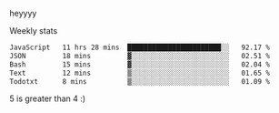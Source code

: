 heyyyy

Weekly stats
<!--START_SECTION:waka-->

```txt
JavaScript   11 hrs 28 mins  ███████████████████████░░   92.17 %
JSON         18 mins         ▓░░░░░░░░░░░░░░░░░░░░░░░░   02.51 %
Bash         15 mins         ▓░░░░░░░░░░░░░░░░░░░░░░░░   02.04 %
Text         12 mins         ▒░░░░░░░░░░░░░░░░░░░░░░░░   01.65 %
Todotxt      8 mins          ▒░░░░░░░░░░░░░░░░░░░░░░░░   01.09 %
```

<!--END_SECTION:waka-->
5 is greater than 4 :)
